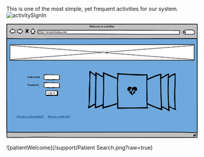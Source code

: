 This is one of the most simple, yet frequent activities for our system.
![activitySignIn](https://cloud.githubusercontent.com/assets/15689115/21576618/805356de-cf3f-11e6-84ed-3a823cdd0b62.jpg?raw=true)

![homepage](/support/Homepage.png?raw=true)

![patientWelcome](/support/Patient Search.png?raw=true)
